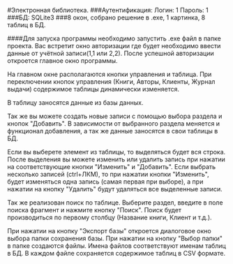 #Электронная библиотека.
###Аутентификация: Логин: 1 Пароль: 1
###БД: SQLite3
###8 окон, собрано решение в .exe, 1 картинка, 8 таблиц в БД.

####Для запуска программы необходимо запустить .exe файл в папке проекта.
Вас встретит окно авторизации где будет необходимо ввести данные от учётной записи(1,1 или 2,2).
После успешной авторизации откроется главное окно программы.

На главном окне располагаются кнопки управления и таблица.
При переключении кнопок управления (Книги, Авторы, Клиенты, Журнал выдачи) содержимое таблицы динамически изменяется.

В таблицу заносятся данные из базы данных.

Так же вы можете создать новые записи с помощью выбора раздела и кнопок "Добавить".
В зависимости от выбранного раздела меняется и функционал добавления, а так же данные заносятся в свои таблицы в БД.

Если вы выберете элемент из таблицы, то выделяться будет вся строка.
После выделения вы можете изменить или удалить запись при нажатии на соответствующие кнопки "Изменить" и "Добавить".
Если выбрать несколько записей (ctrl+ЛКМ), то при нажатии кнопки "Изменить", будет изменяться одна запись (самая первая при выборе), а при нажатии на кнопку "Удалить" будут удаляться все выделенные записи.

Так же реализован поиск по таблице.
Выберите раздел, введите в поле поиска фрагмент и нажмите кнопку "Поиск".
Поиск будет производиться по первому столбцу (Название книги, Клиент и т.д.).

При нажатии на кнопку "Экспорт базы" откроется диалоговое окно выбора папки сохранения базы. При нажатии на кнопку "Выбор папки" в папке создаются файлы.
Имена файлов соответствуют именам таблиц в БД. В каждом файле сохраняется содержимое таблиц в CSV формате.